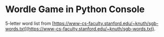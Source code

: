 # Wordle Game in Python Console
5-letter word list from [https://www-cs-faculty.stanford.edu/~knuth/sgb-words.txt](https://www-cs-faculty.stanford.edu/~knuth/sgb-words.txt).
